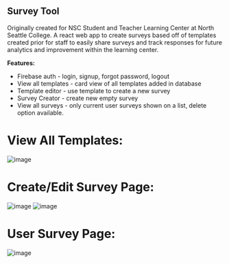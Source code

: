 ## Survey Tool
Originally created for NSC Student and Teacher Learning Center at North Seattle College.
A react web app to create surveys based off of templates created prior for staff to easily share surveys and track responses for future analytics and improvement within the learning center.

<b>Features:</b>
* Firebase auth - login, signup, forgot password, logout
* View all templates - card view of all templates added in database
* Template editor - use template to create a new survey
* Survey Creator - create new empty survey
* View all surveys - only current user surveys shown on a list, delete option available.

# View All Templates:
![image](https://user-images.githubusercontent.com/49288075/209884236-9b561b19-e9e9-4eec-a096-de4bac6584d5.png)


# Create/Edit Survey Page:
![image](https://user-images.githubusercontent.com/49288075/209884621-7f04d4e8-5907-4fd7-958c-2c3e6473ace1.png)
![image](https://user-images.githubusercontent.com/49288075/209884328-5a9b0117-f503-4a8f-862b-cd4539e1434d.png)


# User Survey Page:
![image](https://user-images.githubusercontent.com/49288075/209884515-f5ca39c9-8898-4971-8a48-fa9d6b2a9011.png)
